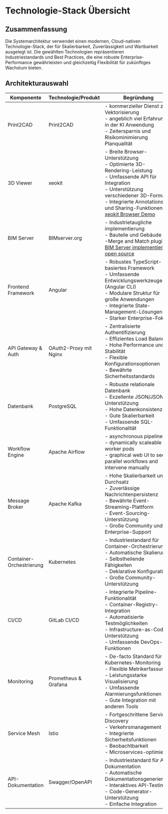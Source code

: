 # Technologie-Stack Übersicht

## Zusammenfassung
Die Systemarchitektur verwendet einen modernen, Cloud-nativen Technologie-Stack, der für Skalierbarkeit, Zuverlässigkeit und Wartbarkeit ausgelegt ist. Die gewählten Technologien repräsentieren Industriestandards und Best Practices, die eine robuste Enterprise-Performance gewährleisten und gleichzeitig Flexibilität für zukünftiges Wachstum bieten.

## Architekturauswahl

| Komponente | Technologie/Produkt | Begründung |
|------------|-------------------|------------|
| Print2CAD | Print2CAD | - kommerzieller Dienst zur Vektorisierung<br> - angeblich viel Erfahrung in der KI Anwendung<br> - Zeitersparnis und Risikominimierung Planqualität|
| 3D Viewer | xeokit | - Breite Browser-Unterstützung<br>- Optimierte 3D-Rendering-Leistung<br>- Umfassende API für Integration<br>- Unterstützung verschiedener 3D-Formate<br>- Integrierte Annotations- und Sharing-Funktionen<br> [xeokit Browser Demo](https://xeokit.github.io/xeokit-bim-viewer/app/index.html?projectId=OTCConferenceCenter&tab=storeys) |
| BIM Server | BIMserver.org | - Industrietaugliche implementierung<br> - Bauteile und Gebäude<br> -Merge and Match plugins<br> [BIM Server implementierung open source](https://github.com/opensourceBIM/BIMserver) |
| Frontend Framework | Angular | - Robustes TypeScript-basiertes Framework<br>- Umfassende Entwicklungswerkzeuge (Angular CLI)<br>- Modulare Struktur für große Anwendungen<br>- Integrierte State-Management-Lösungen<br>- Starker Enterprise-Fokus |
| API Gateway & Auth | OAuth2-Proxy mit Nginx | - Zentralisierte Authentifizierung<br>- Effizientes Load Balancing<br>- Hohe Performance und Stabilität<br>- Flexible Konfigurationsoptionen<br>- Bewährte Sicherheitsstandards |
| Datenbank | PostgreSQL | - Robuste relationale Datenbank<br>- Exzellente JSON/JSONB-Unterstützung<br>- Hohe Datenkonsistenz<br>- Gute Skalierbarkeit<br>- Umfassende SQL-Funktionalität |
|Workflow Engine|Apache Airflow|- asynchronous pipelines<br> - dynamically scaleable worker pods<br> - graphical web UI to see all parallel workflows and intervene manually|
| Message Broker | Apache Kafka | - Hohe Skalierbarkeit und Durchsatz<br>- Zuverlässige Nachrichtenpersistenz<br>- Bewährte Event-Streaming-Plattform<br>- Event-Sourcing-Unterstützung<br>- Große Community und Enterprise-Support |
| Container-Orchestrierung | Kubernetes | - Industriestandard für Container-Orchestrierung<br>- Automatische Skalierung<br>- Selbstheilende Fähigkeiten<br>- Deklarative Konfiguration<br>- Große Community-Unterstützung |
| CI/CD | GitLab CI/CD | - Integrierte Pipeline-Funktionalität<br>- Container-Registry-Integration<br>- Automatisierte Testmöglichkeiten<br>- Infrastructure-as-Code-Unterstützung<br>- Umfassende DevOps-Funktionen |
| Monitoring | Prometheus & Grafana | - De-facto Standard für Kubernetes-Monitoring<br>- Flexible Metrikerfassung<br>- Leistungsstarke Visualisierung<br>- Umfassende Alarmierungsfunktionen<br>- Gute Integration mit anderen Tools |
| Service Mesh | Istio | - Fortgeschrittene Service-Discovery<br>- Verkehrsmanagement<br>- Integrierte Sicherheitsfunktionen<br>- Beobachtbarkeit<br>- Microservices-optimiert |
| API-Dokumentation | Swagger/OpenAPI | - Industriestandard für API-Dokumentation<br>- Automatische Dokumentationsgenerierung<br>- Interaktives API-Testing<br>- Code-Generator-Unterstützung<br>- Einfache Integration |




